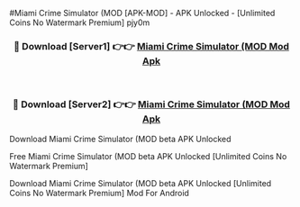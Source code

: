 #Miami Crime Simulator (MOD [APK-MOD] - APK Unlocked - [Unlimited Coins No Watermark Premium] pjy0m



<div align="center">

<h3>🔴 Download [Server1] 👉👉 <a href="https://momento.my/?title=Miami_Crime_Simulator_(MOD">Miami Crime Simulator (MOD Mod Apk</a></h3><br>

<h3>🔴 Download [Server2] 👉👉 <a href="https://momento.my/?title=Miami_Crime_Simulator_(MOD">Miami Crime Simulator (MOD Mod Apk</a></h3>
</div>



Download Miami Crime Simulator (MOD beta APK Unlocked

Free Miami Crime Simulator (MOD beta APK Unlocked [Unlimited Coins No Watermark Premium]

Download Miami Crime Simulator (MOD beta APK Unlocked [Unlimited Coins No Watermark Premium] Mod For Android
